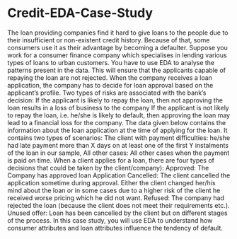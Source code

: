 # Credit-EDA-Case-Study
The loan providing companies find it hard to give loans to the people due to their insufficient or non-existent credit history. Because of that, some consumers use it as their advantage by becoming a defaulter. Suppose you work for a consumer finance company which specialises in lending various types of loans to urban customers. You have to use EDA to analyse the patterns present in the data. This will ensure that the applicants capable of repaying the loan are not rejected.     When the company receives a loan application, the company has to decide for loan approval based on the applicant’s profile. Two types of risks are associated with the bank’s decision:  If the applicant is likely to repay the loan, then not approving the loan results in a loss of business to the company  If the applicant is not likely to repay the loan, i.e. he/she is likely to default, then approving the loan may lead to a financial loss for the company.     The data given below contains the information about the loan application at the time of applying for the loan. It contains two types of scenarios:  The client with payment difficulties: he/she had late payment more than X days on at least one of the first Y instalments of the loan in our sample,  All other cases: All other cases when the payment is paid on time.        When a client applies for a loan, there are four types of decisions that could be taken by the client/company):  Approved: The Company has approved loan Application  Cancelled: The client cancelled the application sometime during approval. Either the client changed her/his mind about the loan or in some cases due to a higher risk of the client he received worse pricing which he did not want.  Refused: The company had rejected the loan (because the client does not meet their requirements etc.).  Unused offer:  Loan has been cancelled by the client but on different stages of the process.  In this case study, you will use EDA to understand how consumer attributes and loan attributes influence the tendency of default.
